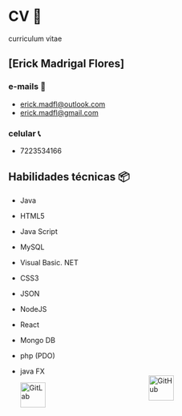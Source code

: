 # CV 🚀
curriculum vitae


## [Erick Madrigal Flores]

### e-mails 📧

* erick.madfl@outlook.com
* erick.madfl@gmail.com

### celular 📞

* 7223534166

## Habilidades técnicas 📦

-	Java
-	HTML5
-	Java Script
-	MySQL
-	Visual Basic. NET
-	CSS3
-	JSON 
-	NodeJS
-	React
-	Mongo DB
-	php (PDO)
-	java FX


    <p>
        <div>
            <a href="https://gitlab.com/ErkMAd">
                <img src="https://dng5l922vgz8f.cloudfront.net/media/filer_public/17/89/17895359-e3cb-431a-8491-2902eeb2a533/gitlab-logo.png" width="50vh" alt="GitLab">
            </a>
        </div>
        <div style="margin-left: 16rem; margin-top: -4rem;">
            <a href="https://github.com/ErkThay">
                <img src="https://image.flaticon.com/icons/png/512/25/25231.png" width="50vh" alt="GitHub">
            </a>
        </div>
    </p>
